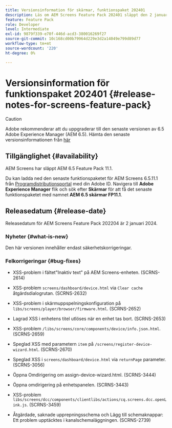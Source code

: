 ```yaml
---
title: Versionsinformation för skärmar, funktionspaket 202401
description: Läs om AEM Screens Feature Pack 202401 släppt den 2 januari 2024.
feature: Feature Pack
role: Developer
level: Intermediate
exl-id: 9879f339-e70f-446d-acd3-380016269f27
source-git-commit: 10c168cd00b79964d229e3d2a14049e799d89d77
workflow-type: tm+mt
source-wordcount: '220'
ht-degree: 0%

---
```


# Versionsinformation för funktionspaket 202401 {#release-notes-for-screens-feature-pack}

>[!CAUTION]
>Adobe rekommenderar att du uppgraderar till den senaste versionen av 6.5 Adobe Experience Manager (AEM 6.5). Hämta den senaste versionsinformationen från [här](https://experienceleague.adobe.com/en/docs/experience-manager-65/content/release-notes/release-notes)

## Tillgänglighet {#availability}

AEM Screens har släppt AEM 6.5 Feature Pack 11.1.

Du kan ladda ned den senaste funktionspaketet för AEM Screens 6.5.11.1 från [Programdistributionsportal](https://experience.adobe.com/#/downloads/content/software-distribution/en/aem.html) med din Adobe ID. Navigera till **Adobe Experience Manager** flik och sök efter **Skärmar** för att få det senaste funktionspaketet med namnet **AEM 6.5 skärmar FP11.1**.

## Releasedatum {#release-date}

Releasedatum för AEM Screens Feature Pack 202204 är 2 januari 2024.

### Nyheter {#what-is-new}

Den här versionen innehåller endast säkerhetskorrigeringar.

### Felkorrigeringar {#bug-fixes}

* XSS-problem i fältet&quot;Inaktiv text&quot; på AEM Screens-enheten. (SCRNS-2614)

* XSS-problem `screens/dashboard/device.html` via `Clear cache` åtgärdsdialogrutan. (SCRNS-2632)

* XSS-problem i skärmuppspelningskonfiguration på `libs/screens/player/browser/firmware.html`. (SCRNS-2652)

* Lagrad XSS i enhetens titel utlöses när en enhet tas bort. (SCRNS-2653)

* XSS-problem `/libs/screens/core/components/device/info.json.html`. (SCRNS-2659)

* Speglad XSS med parametern `item` på `/screens/register-device-wizard.html`. (SCRNS-2670)

* Speglad XSS i `screens/dashboard/device.html` via `returnPage` parameter. (SCRNS-3056)

* Öppna Omdirigering om assign-device-wizard.html. (SCRNS-3444)

* Öppna omdirigering på enhetspanelen. (SCRNS-3443)

* XSS-problem `libs/screens/dcc/components/clientlibs/actions/cq.screens.dcc.openLink.js`. (SCRNS-3459)

* Åtgärdade, saknade upprepningsschema och Lägg till schemaknappar: Ett problem upptäcktes i kanalschemaläggningen. (SCRNS-2739)
